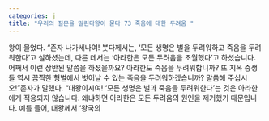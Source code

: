 ```yaml
---
categories: j
title: "우리의 질문을 밀린다왕이 묻다 73 죽음에 대한 두려움 "
---
```

왕이 물었다. “존자 나가세나여! 붓다께서는, ‘모든 생명은 벌을 두려워하고 죽음을 두려워한다’고 설하셨는데, 다른 데서는 ‘아라한은 모든 두려움을 초월했다’고 하셨습니다. 어째서 이런 상반된 말씀을 하셨을까요? 아라한도 죽음을 두려워합니까? 또 지옥 중생들 역시 끔찍한 형벌에서 벗어날 수 있는 죽음을 두려워하겠습니까? 말씀해 주십시오!”존자가 말했다. “대왕이시여! ‘모든 생명은 벌과 죽음을 두려워한다’는 것은 아라한에게 적용되지 않습니다. 왜냐하면 아라한은 모든 두려움의 원인을 제거했기 때문입니다. 예를 들어, 대왕께서 ‘왕국의